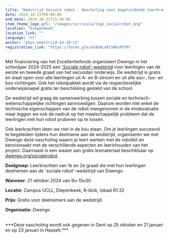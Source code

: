 ```yaml
---
title: "Wedstrijd Sociale robot - Nascholing voor begeleidende leerkrachten"
date: 2024-10-21T09:00:00
end_date: 2024-10-21T15:30:00
item_theme_logo_url: "/images/curricula/logo_socialrobot.png"
location: "Diepenbeek"
location_link: ""
language: "nl"
anchor: "phys-wedstrijd-24-10-21"
registration_link: "https://forms.gle/wS9UkL4EtSMXxRYP8"
---
```


Met financiering van het Excellentiefonds organiseert Dwengo in het schooljaar 2024-2025 een ['Sociale robot'-wedstrijd](https://dwengo.org/socialerobotwedstrijd/) voor leerlingen van de eerste en tweede graad van het secundair onderwijs. De wedstrijd is gratis en staat open voor alle leerlingen uit A- en B-stroom en uit alle aso-, tso- en bso-richtingen. Ook het robotpakket wordt via de respectievelijke onderwijskoepel gratis ter beschikking gesteld van de school. 

De wedstrijd wil graag de samenwerking tussen sociale en technisch-wetenschappelijke richtingen aanmoedigen. Daarom worden niet enkel de technische eigenschappen van de robot meegenomen in de eindevaluatie maar leggen we ook de nadruk op het maatschappelijk probleem dat de leerlingen met hun robot proberen op te lossen. 

Ook leerkrachten laten we niet in de kou staan. Om je leerlingen succesvol te begeleiden tijdens hun deelname aan de wedstrijd, organiseren we met Dwengo deze nascholing waarin je leert werken met de robotkit en kennismaakt met de verschillende aspecten en leerinhouden van het project. Daarnaast is een waaier aan gratis lesmateriaal beschikbaar op [dwengo.org/socialerobot](https://dwengo.org/socialerobot).




**Doelgroep:** Leerkrachten van 1e en 2e graad die met hun leerlingen deelnemen aan de 'sociale robot'-wedstrijd van Dwengo.

**Wanneer:** 21 oktober 2024 van 9u-15u30

**Locatie:** Campus UCLL, Diepenbeek, R-blok, lokaal R1.32

**Prijs:** Gratis voor deelnemers aan de wedstrijd.

**Organisatie:** Dwengo

<br>
***Deze nascholing wordt ook gegeven in Gent op 25 oktober en 21 januari en op 23 januari in Hasselt.***
